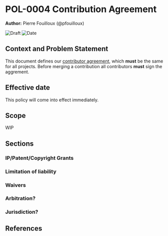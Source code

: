 # POL-0004 Contribution Agreement

**Author:** Pierre Fouilloux (@pfouilloux)

![Draft](https://img.shields.io/badge/status-draft-beige)
![Date](https://img.shields.io/badge/Date-DD_MMM_YYYY-lightblue)

## Context and Problem Statement

This document defines our [contributor agreement](0004-contributor-agreement.md), which **must** be the same for all projects.
Before merging a contribution all contributors **must** sign the aggrement.

## Effective date

This policy will come into effect immediately.

## Scope

WIP

## Sections

### IP/Patent/Copyright Grants

### Limitation of liability

### Waivers

### Arbitration?

### Jurisdiction?

## References
